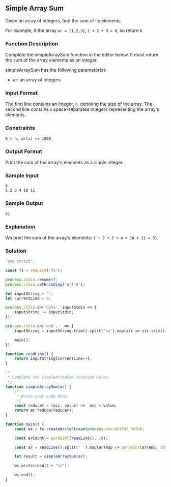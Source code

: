 ## Simple Array Sum


Given an array of integers, find the sum of its elements.

For example, if the array `ar = [1,2,3]`, `1 + 2 + 3 = 6`, so return `6`.

### Function Description
Complete the simpleArraySum function in the editor below. It must return the sum of the array elements as an integer.

simpleArraySum has the following parameter(s):

* ar: an array of integers

### Input Format
The first line contains an integer, `n`, denoting the size of the array.
The second line contains `n` space-separated integers representing the array's elements.

### Constraints
`0 < n, ar[i] <= 1000`

### Output Format
Print the sum of the array's elements as a single integer.

### Sample Input

```
6
1 2 3 4 10 11
```

### Sample Output

```
31
```


### Explanation

We print the sum of the array's elements: `1 + 2 + 3 + 4 + 10 + 11 = 31`.

### Solution

```javascript
'use strict';

const fs = require('fs');

process.stdin.resume();
process.stdin.setEncoding('utf-8');

let inputString = '';
let currentLine = 0;

process.stdin.on('data', inputStdin => {
    inputString += inputStdin;
});

process.stdin.on('end', _ => {
    inputString = inputString.trim().split('\n').map(str => str.trim());

    main();
});

function readLine() {
    return inputString[currentLine++];
}

/*
 * Complete the simpleArraySum function below.
 */
function simpleArraySum(ar) {
    /*
     * Write your code here.
     */
    const reducer = (acc, value) =>  acc + value;
    return ar.reduce(reducer);
}

function main() {
    const ws = fs.createWriteStream(process.env.OUTPUT_PATH);

    const arCount = parseInt(readLine(), 10);

    const ar = readLine().split(' ').map(arTemp => parseInt(arTemp, 10));

    let result = simpleArraySum(ar);

    ws.write(result + "\n");

    ws.end();
}
```
